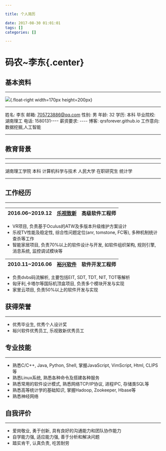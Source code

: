 ```yaml
---

title: 个人简历

date: 2017-08-30 01:01:01
tags: []
categories: []

---
```


<div class='unnumbered'>

# **码农~李东**{.center}

## 基本资料

-----------------------

![](/img/avatar.jpg){.float-right width=170px height=200px}

<div class='tableWidth80 tableBorder0'>

------  --------------------   ---------    -----------------
姓名:   李东                   邮箱:        705723886@qq.com
性别:   男                     年龄:        32
学历:   本科                   毕业院校:    湖南理工
电话:   1580131----            薪资要求:    ----
博客:   qrsforever.github.io   工作意向:    数据挖掘,人工智能
------  --------------------   ---------    -----------------

</div>

## 教育背景

-----------------------

<div class='tableWidth80 tableBorder0'>

------------   ------------   -------------------
湖南理工学院      本科         计算机科学与技术
人民大学        在职研究生     统计学
------------   ------------   -------------------

</div>

## 工作经历

-----------------------

<div class='tableBorder0'>

|2016.06~2019.12 | [乐视致新][le] | 高级软件工程师 |
|:------|---:|----:|

+ VR项目, 负责基于Oculus的ATW及多版本升级维护方案设计
+ 乐视TV性能及稳定性, 综合性问题定位(anr, tomstone, FC等), 多种机制统计查杀等工作
+ 智能家居项目, 负责70%以上的软件设计与开发, 如软件组织架构, 规则引擎, 消息系统, 监控调试模块等

|2010.11~2016.06 | [裕兴软件][yx] | 软件开发工程师 |
|:------|---:|----:|

+ 负责dvbs码流解析, 主要包括EIT, SDT, TDT, NIT, TOT等解析
+ 匈牙利,卡塔尔等国际机顶盒项目, 负责多个模块开发与实现
+ 家里云项目, 负责50%以上的软件开发与实现

</div>

[yx]: https://cn.made-in-china.com/showroom/taojingxia
[le]: http://www.likuso.com/city4/142229.html

## 获得荣誉

-----------------------

- 优秀毕业生,  优秀个人设计奖
- 裕兴软件优秀员工, 乐视致新优秀员工

## 专业技能

-----------------------

- 熟悉C/C++, Java, Python, Shell, 掌握JavaScript, VimScript, Html, CLIPS等
- 熟悉Linux系统, 熟悉各种命令及搭建各种服务
- 熟悉常用的软件设计模式, 熟悉网络TCP/IP协议, 进程IPC, 存储类SQL等
- 熟悉高等统计学的基础知识, 掌握Hadoop, Zookeeper, Hbase等
- 熟悉神经网络



## 自我评价

-----------------------

- 爱岗敬业, 勇于创新, 具有良好的沟通能力和团队协作能力
- 自学能力强, 适应能力强, 善于分析和解决问题
- 踏实肯干, 认真负责, 吃苦耐劳

</div>
